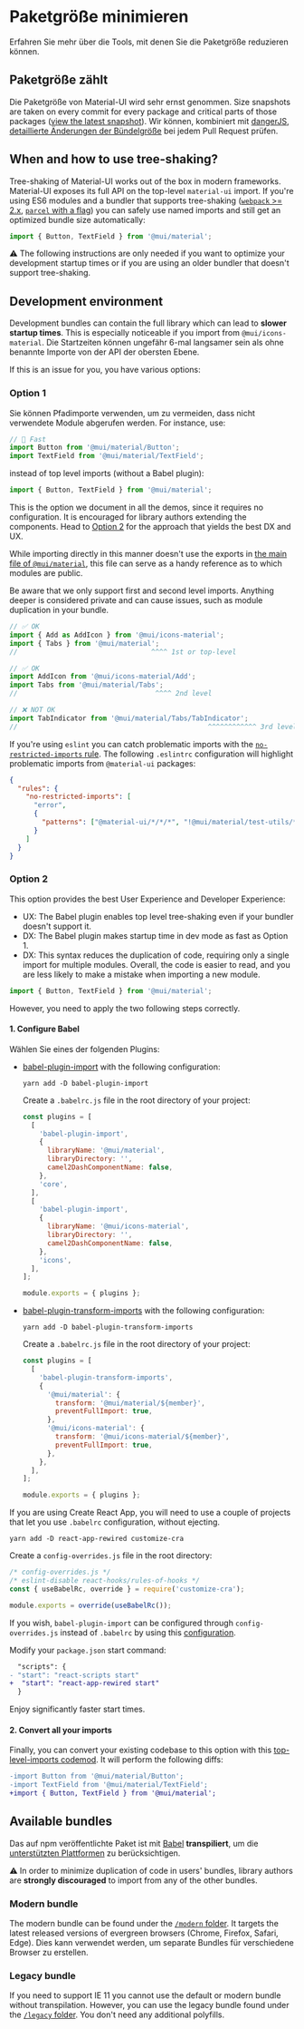 # Paketgröße minimieren

<p class="description">Erfahren Sie mehr über die Tools, mit denen Sie die Paketgröße reduzieren können.</p>

## Paketgröße zählt

Die Paketgröße von Material-UI wird sehr ernst genommen. Size snapshots are taken on every commit for every package and critical parts of those packages ([view the latest snapshot](/size-snapshot)). Wir können, kombiniert mit [dangerJS](https://danger.systems/js/), [detaillierte Änderungen der Bündelgröße](https://github.com/mui-org/material-ui/pull/14638#issuecomment-466658459) bei jedem Pull Request prüfen.

## When and how to use tree-shaking?

Tree-shaking of Material-UI works out of the box in modern frameworks. Material-UI exposes its full API on the top-level `material-ui` import. If you're using ES6 modules and a bundler that supports tree-shaking ([`webpack` >= 2.x](https://webpack.js.org/guides/tree-shaking/), [`parcel` with a flag](https://en.parceljs.org/cli.html#enable-experimental-scope-hoisting/tree-shaking-support)) you can safely use named imports and still get an optimized bundle size automatically:

```js
import { Button, TextField } from '@mui/material';
```

⚠️ The following instructions are only needed if you want to optimize your development startup times or if you are using an older bundler that doesn't support tree-shaking.

## Development environment

Development bundles can contain the full library which can lead to **slower startup times**. This is especially noticeable if you import from `@mui/icons-material`. Die Startzeiten können ungefähr 6-mal langsamer sein als ohne benannte Importe von der API der obersten Ebene.

If this is an issue for you, you have various options:

### Option 1

Sie können Pfadimporte verwenden, um zu vermeiden, dass nicht verwendete Module abgerufen werden. For instance, use:

```js
// 🚀 Fast
import Button from '@mui/material/Button';
import TextField from '@mui/material/TextField';
```

instead of top level imports (without a Babel plugin):

```js
import { Button, TextField } from '@mui/material';
```

This is the option we document in all the demos, since it requires no configuration. It is encouraged for library authors extending the components. Head to [Option 2](#option-2) for the approach that yields the best DX and UX.

While importing directly in this manner doesn't use the exports in [the main file of `@mui/material`](https://unpkg.com/@mui/material), this file can serve as a handy reference as to which modules are public.

Be aware that we only support first and second level imports. Anything deeper is considered private and can cause issues, such as module duplication in your bundle.

```js
// ✅ OK
import { Add as AddIcon } from '@mui/icons-material';
import { Tabs } from '@mui/material';
//                                 ^^^^ 1st or top-level

// ✅ OK
import AddIcon from '@mui/icons-material/Add';
import Tabs from '@mui/material/Tabs';
//                                  ^^^^ 2nd level

// ❌ NOT OK
import TabIndicator from '@mui/material/Tabs/TabIndicator';
//                                               ^^^^^^^^^^^^ 3rd level
```

If you're using `eslint` you can catch problematic imports with the [`no-restricted-imports` rule](https://eslint.org/docs/rules/no-restricted-imports). The following `.eslintrc` configuration will highlight problematic imports from `@material-ui` packages:

```json
{
  "rules": {
    "no-restricted-imports": [
      "error",
      {
        "patterns": ["@material-ui/*/*/*", "!@mui/material/test-utils/*"]
      }
    ]
  }
}
```

### Option 2

This option provides the best User Experience and Developer Experience:

- UX: The Babel plugin enables top level tree-shaking even if your bundler doesn't support it.
- DX: The Babel plugin makes startup time in dev mode as fast as Option 1.
- DX: This syntax reduces the duplication of code, requiring only a single import for multiple modules. Overall, the code is easier to read, and you are less likely to make a mistake when importing a new module.

```js
import { Button, TextField } from '@mui/material';
```

However, you need to apply the two following steps correctly.

#### 1. Configure Babel

Wählen Sie eines der folgenden Plugins:

- [babel-plugin-import](https://github.com/ant-design/babel-plugin-import) with the following configuration:

  `yarn add -D babel-plugin-import`

  Create a `.babelrc.js` file in the root directory of your project:

  ```js
  const plugins = [
    [
      'babel-plugin-import',
      {
        libraryName: '@mui/material',
        libraryDirectory: '',
        camel2DashComponentName: false,
      },
      'core',
    ],
    [
      'babel-plugin-import',
      {
        libraryName: '@mui/icons-material',
        libraryDirectory: '',
        camel2DashComponentName: false,
      },
      'icons',
    ],
  ];

  module.exports = { plugins };
  ```

- [babel-plugin-transform-imports](https://www.npmjs.com/package/babel-plugin-transform-imports) with the following configuration:

  `yarn add -D babel-plugin-transform-imports`

  Create a `.babelrc.js` file in the root directory of your project:

  ```js
  const plugins = [
    [
      'babel-plugin-transform-imports',
      {
        '@mui/material': {
          transform: '@mui/material/${member}',
          preventFullImport: true,
        },
        '@mui/icons-material': {
          transform: '@mui/icons-material/${member}',
          preventFullImport: true,
        },
      },
    ],
  ];

  module.exports = { plugins };
  ```

If you are using Create React App, you will need to use a couple of projects that let you use `.babelrc` configuration, without ejecting.

`yarn add -D react-app-rewired customize-cra`

Create a `config-overrides.js` file in the root directory:

```js
/* config-overrides.js */
/* eslint-disable react-hooks/rules-of-hooks */
const { useBabelRc, override } = require('customize-cra');

module.exports = override(useBabelRc());
```

If you wish, `babel-plugin-import` can be configured through `config-overrides.js` instead of `.babelrc` by using this [configuration](https://github.com/arackaf/customize-cra/blob/master/api.md#fixbabelimportslibraryname-options).

Modify your `package.json` start command:

```diff
  "scripts": {
- "start": "react-scripts start"
+  "start": "react-app-rewired start"
  }
```

Enjoy significantly faster start times.

#### 2. Convert all your imports

Finally, you can convert your existing codebase to this option with this [top-level-imports codemod](https://www.npmjs.com/package/@material-ui/codemod#top-level-imports). It will perform the following diffs:

```diff
-import Button from '@mui/material/Button';
-import TextField from '@mui/material/TextField';
+import { Button, TextField } from '@mui/material';
```

## Available bundles

Das auf npm veröffentlichte Paket ist mit [Babel](https://github.com/babel/babel) **transpiliert**, um die [ unterstützten Plattformen](/getting-started/supported-platforms/) zu berücksichtigen.

⚠️ In order to minimize duplication of code in users' bundles, library authors are **strongly discouraged** to import from any of the other bundles.

### Modern bundle

The modern bundle can be found under the [`/modern` folder](https://unpkg.com/@mui/material/modern/). It targets the latest released versions of evergreen browsers (Chrome, Firefox, Safari, Edge). Dies kann verwendet werden, um separate Bundles für verschiedene Browser zu erstellen.

### Legacy bundle

If you need to support IE 11 you cannot use the default or modern bundle without transpilation. However, you can use the legacy bundle found under the [`/legacy` folder](https://unpkg.com/@mui/material/legacy/). You don't need any additional polyfills.

